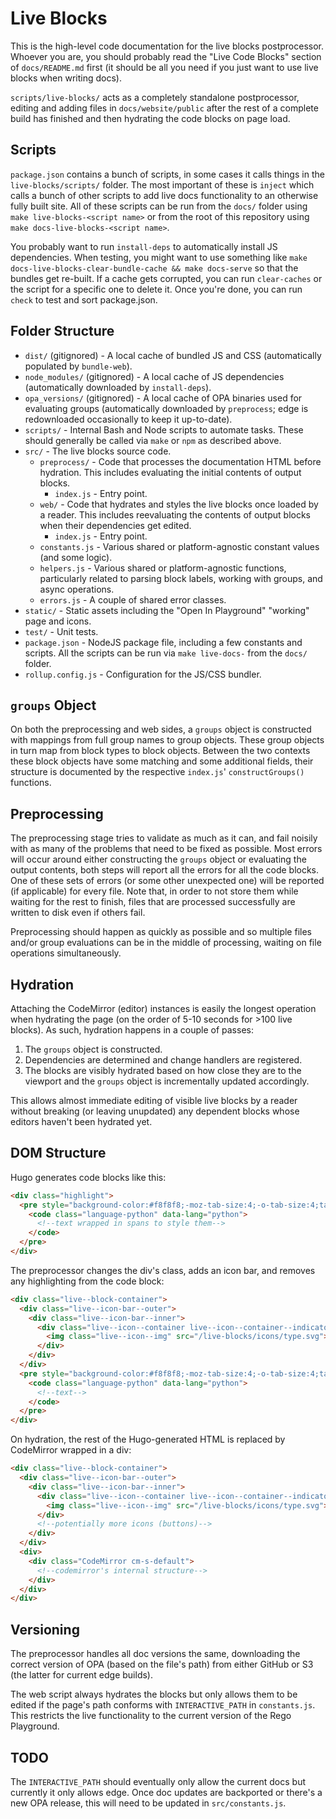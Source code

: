 # Live Blocks

This is the high-level code documentation for the live blocks postprocessor.
Whoever you are, you should probably read the "Live Code Blocks" section of
`docs/README.md` first (it should be all you need if you just want to use
live blocks when writing docs).

`scripts/live-blocks/` acts as a completely standalone postprocessor, editing and
adding files in `docs/website/public` after the rest of a complete
build has finished and then hydrating the code blocks
on page load.

## Scripts
`package.json` contains a bunch of scripts, in some cases it calls things in the `live-blocks/scripts/` folder.
The most important of these is `inject` which calls a bunch of other scripts to add live docs functionality
to an otherwise fully built site. All of these scripts can be run from the `docs/` folder using `make live-blocks-<script name>`
or from the root of this repository using `make docs-live-blocks-<script name>`.

You probably want to run `install-deps` to automatically install JS dependencies. When testing, you might want to use something like
`make docs-live-blocks-clear-bundle-cache && make docs-serve` so that the bundles get re-built. If a cache gets corrupted, you can
run `clear-caches` or the script for a specific one to delete it. Once you're done, you can run `check`
to test and sort package.json.

## Folder Structure

- `dist/` (gitignored) - A local cache of bundled JS and CSS (automatically populated by `bundle-web`).
- `node_modules/` (gitignored) - A local cache of JS dependencies (automatically downloaded by `install-deps`).
- `opa_versions/` (gitignored) - A local cache of OPA binaries used for evaluating groups
  (automatically downloaded by `preprocess`; edge is redownloaded occasionally to keep it up-to-date).
- `scripts/` - Internal Bash and Node scripts to automate tasks. These should generally be called via `make` or `npm` as described above.
- `src/` - The live blocks source code.
  - `preprocess/` - Code that processes the documentation HTML before hydration.
    This includes evaluating the initial contents of output blocks.
    - `index.js` - Entry point.
  - `web/` - Code that hydrates and styles the live blocks once loaded by a reader.
    This includes reevaluating the contents of output blocks when their dependencies get edited.
    - `index.js` - Entry point.
  - `constants.js` - Various shared or platform-agnostic constant values (and some logic).
  - `helpers.js` - Various shared or platform-agnostic functions, particularly related to parsing block labels,
    working with groups, and async operations.
  - `errors.js` - A couple of shared error classes.
- `static/` - Static assets including the "Open In Playground" "working" page and icons.
- `test/` - Unit tests.
- `package.json` - NodeJS package file, including a few constants and scripts. All the scripts can be run via `make live-docs-` from the `docs/` folder.
- `rollup.config.js` - Configuration for the JS/CSS bundler.

## `groups` Object

On both the preprocessing and web sides, a `groups` object is constructed with mappings from full group names to group objects.
These group objects in turn map from block types to block objects. Between the two contexts these block objects have some matching and some additional fields,
their structure is documented by the respective `index.js`' `constructGroups()` functions.

## Preprocessing

The preprocessing stage tries to validate as much as it can, and fail noisily with as many of the problems
that need to be fixed as possible. Most errors will occur around either constructing the `groups` object or
evaluating the output contents, both steps will report all the errors for all the code blocks. One of these
sets of errors (or some other unexpected one) will be reported (if applicable) for every file. Note that,
in order to not store them while waiting for the rest to finish, files that are processed successfully are
written to disk even if others fail.

Preprocessing should happen as quickly as possible and so multiple files and/or group evaluations can be in the middle of processing,
waiting on file operations simultaneously.

## Hydration

Attaching the CodeMirror (editor) instances is easily the longest operation when hydrating the page
(on the order of 5-10 seconds for >100 live blocks).
As such, hydration happens in a couple of passes:

1.  The `groups` object is constructed.
2.  Dependencies are determined and change handlers are registered.
3.  The blocks are visibly hydrated based on how close they are to the viewport and the `groups` object
    is incrementally updated accordingly.

This allows almost immediate editing of visible live blocks by a reader without breaking (or leaving unupdated)
any dependent blocks whose editors haven't been hydrated yet.

## DOM Structure

Hugo generates code blocks like this:

```html
<div class="highlight">
  <pre style="background-color:#f8f8f8;-moz-tab-size:4;-o-tab-size:4;tab-size:4">
    <code class="language-python" data-lang="python">
      <!--text wrapped in spans to style them-->
    </code>
  </pre>
</div>
```

The preprocessor changes the div's class, adds an icon bar, and removes any highlighting from the code block:

```html
<div class="live--block-container">
  <div class="live--icon-bar--outer">
    <div class="live--icon-bar--inner">
      <div class="live--icon--container live--icon--container--indicator" title="Type">
        <img class="live--icon--img" src="/live-blocks/icons/type.svg">
      </div>
    </div>
  </div>
  <pre style="background-color:#f8f8f8;-moz-tab-size:4;-o-tab-size:4;tab-size:4">
    <code class="language-python" data-lang="python">
      <!--text-->
    </code>
  </pre>
</div>
```

On hydration, the rest of the Hugo-generated HTML is replaced by CodeMirror wrapped in a div:

```html
<div class="live--block-container">
  <div class="live--icon-bar--outer">
    <div class="live--icon-bar--inner">
      <div class="live--icon--container live--icon--container--indicator" title="Type">
        <img class="live--icon--img" src="/live-blocks/icons/type.svg">
      </div>
      <!--potentially more icons (buttons)-->
    </div>
  </div>
  <div>
    <div class="CodeMirror cm-s-default">
      <!--codemirror's internal structure-->
    </div>
  </div>
</div>
```

## Versioning

The preprocessor handles all doc versions the same, downloading the correct version of OPA
(based on the file's path) from either GitHub or S3 (the latter for current edge builds).

The web script always hydrates the blocks but only allows them to be edited if the page's path conforms
with `INTERACTIVE_PATH` in `constants.js`. This restricts the live functionality to the current version of the
Rego Playground.

## TODO

The `INTERACTIVE_PATH` should eventually only allow the current docs but currently it only allows edge.
Once doc updates are backported or there's a new OPA release, this will need to be updated in `src/constants.js`.